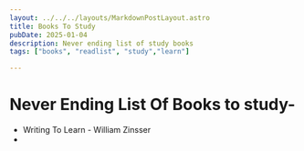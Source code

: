 ```yaml
---
layout: ../../../layouts/MarkdownPostLayout.astro
title: Books To Study
pubDate: 2025-01-04
description: Never ending list of study books
tags: ["books", "readlist", "study","learn"]

---
```

# Never Ending List Of Books to study-

- Writing To Learn - William Zinsser
- 
